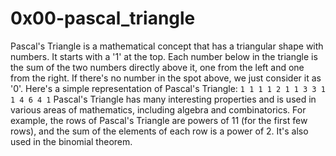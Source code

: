 # 0x00-pascal_triangle

Pascal's Triangle is a mathematical concept that has a triangular shape with numbers. It starts with a '1' at the top. Each number below in the triangle is the sum of the two numbers directly above it, one from the left and one from the right. If there's no number in the spot above, we just consider it as '0'.
Here's a simple representation of Pascal's Triangle:
``
     1
    1 1
   1 2 1
  1 3 3 1
 1 4 6 4 1
 ``
Pascal's Triangle has many interesting properties and is used in various areas of mathematics, including algebra and combinatorics. For example, the rows of Pascal's Triangle are powers of 11 (for the first few rows), and the sum of the elements of each row is a power of 2. It's also used in the binomial theorem.
